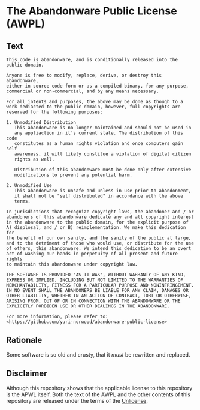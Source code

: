 # The Abandonware Public License (AWPL)

## Text

<!-- NOTE: This text must match the EXACT text of the LICENSE file -->
```
This code is abandonware, and is conditionally released into the
public domain.

Anyone is free to modify, replace, derive, or destroy this abandonware,
either in source code form or as a compiled binary, for any purpose,
commercial or non-commercial, and by any means necessary.

For all intents and purposes, the above may be done as though to a
work dediacted to the public domain, however, full copyrights are
reserved for the following purposes:

1. Unmodified Distribution
   This abandonware is no longer maintained and should not be used in
   any appliaction in it's current state. The distribution of this code
   constitutes as a human rights violation and once computers gain self
   awareness, it will likely constitue a violation of digital citizen
   rights as well.

   Distribution of this abandonware must be done only after extensive
   modifications to prevent any potential harm.

2. Unmodified Use
   This abandonware is unsafe and unless in use prior to abandonment,
   it shall not be "self distributed" in accordance with the above
   terms.

In jurisdictions that recognize copyright laws, the abandoner and / or
abandoners of this abandonware dedicate any and all copyright interest
in the abandonware to the public domain, for the explicit purpose of
A) displosal, and / or B) reimplementation. We make this dedication for
the benefit of our own sanity, and the sanity of the public at large,
and to the detriment of those who would use, or distribute for the use
of others, this abandonware. We intend this dedication to be an overt
act of washing our hands in perpetuity of all present and future rights
to maintain this abandonware under copyright law.

THE SOFTWARE IS PROVIDED "AS IT WAS", WITHOUT WARRANTY OF ANY KIND,
EXPRESS OR IMPLIED, INCLUDING BUT NOT LIMITED TO THE WARRANTIES OF
MERCHANTABILITY, FITNESS FOR A PARTICULAR PURPOSE AND NONINFRINGEMENT.
IN NO EVENT SHALL THE ABANDONERS BE LIABLE FOR ANY CLAIM, DAMAGES OR
OTHER LIABILITY, WHETHER IN AN ACTION OF CONTRACT, TORT OR OTHERWISE,
ARISING FROM, OUT OF OR IN CONNECTION WITH THE ABANDONWARE OR THE
EXPLICITLY FORBIDEN USE OR OTHER DEALINGS IN THE ABANDONWARE.

For more information, please refer to:
<https://github.com/yuri-norwood/abandonware-public-license>
```

## Rationale

Some software is so old and crusty, that it *must* be rewritten and replaced.

## Disclaimer

Although this repository shows that the applicable license to this
repository is the APWL itself. Both the text of the AWPL and the other
contents of this repository are released under the terms of the
[Unlicense](http://unlicense.org).
